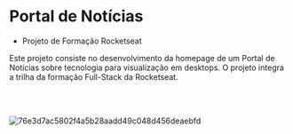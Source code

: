 # Portal de Notícias

- Projeto de Formação Rocketseat

Este projeto consiste no desenvolvimento da homepage de um Portal de Notícias sobre tecnologia para visualização em desktops. O projeto integra a trilha da formação Full-Stack da Rocketseat.

<br>
<br>


![76e3d7ac5802f4a5b28aadd49c048d456deaebfd](https://github.com/user-attachments/assets/9c9063c1-dd2d-4385-b8a0-4ee7f615db9d)

